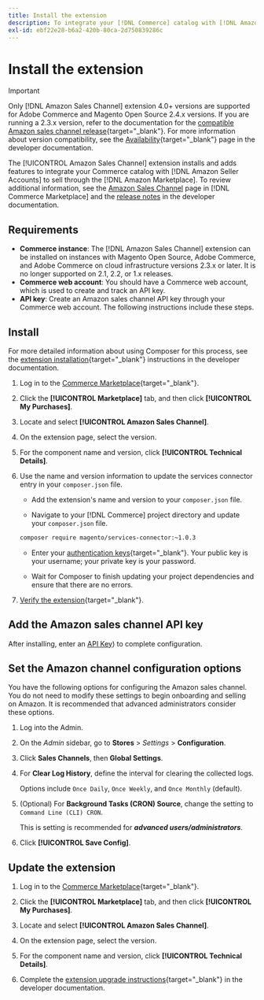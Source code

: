 ```yaml
---
title: Install the extension
description: To integrate your [!DNL Commerce] catalog with [!DNL Amazon Seller Accounts] and sell through the [!DNL Amazon Marketplace], download and install the Amazon Sales Channel extension.
exl-id: ebf22e28-b6a2-420b-80ca-2d750839286c
---
```

# Install the extension

>[!IMPORTANT]
>
>Only [!DNL Amazon Sales Channel] extension 4.0+ versions are supported for Adobe Commerce and Magento Open Source 2.4.x versions. If you are running a 2.3.x version, refer to the documentation for the [compatible Amazon sales channel release](https://docs.magento.com/user-guide/v2.3/sales-channels/amazon/amazon-sales-channel.html){target="_blank"}. For more information about version compatibility, see the [Availability](https://devdocs.magento.com/release/availability.html){target="_blank"} page in the developer documentation.

The [!UICONTROL Amazon Sales Channel] extension installs and adds features to integrate your Commerce catalog with [!DNL Amazon Seller Accounts] to sell through the [!DNL Amazon Marketplace]. To review additional information, see the [Amazon Sales Channel](https://marketplace.magento.com/magento-module-amazon.html) page in [!DNL Commerce Marketplace] and the [release notes](https://devdocs.magento.com/extensions/amazon-sales/release-notes/) in the developer documentation.

## Requirements

-  **Commerce instance**: The [!DNL Amazon Sales Channel] extension can be installed on instances with Magento Open Source, Adobe Commerce, and Adobe Commerce on cloud infrastructure versions 2.3.x or later. It is no longer supported on 2.1, 2.2, or 1.x releases.
-  **Commerce web account**: You should have a Commerce web account, which is used to create and track an API key.
-  **API key**: Create an Amazon sales channel API key through your Commerce web account. The following instructions include these steps.

## Install

For more detailed information about using Composer for this process, see the [extension installation](https://devdocs.magento.com/extensions/install/){target="_blank"} instructions in the developer documentation.

1. Log in to the [Commerce Marketplace](https://marketplace.magento.com/customer/account/){target="_blank"}.

1. Click the **[!UICONTROL Marketplace]** tab, and then click **[!UICONTROL My Purchases]**.

1. Locate and select **[!UICONTROL Amazon Sales Channel]**.

1. On the extension page, select the version.

1. For the component name and version, click **[!UICONTROL Technical Details]**.

1. Use the name and version information to update the services connector entry in your `composer.json` file.

   -  Add the extension's name and version to your `composer.json` file.

   -  Navigate to your [!DNL Commerce] project directory and update your `composer.json` file.

     ```bash
     composer require magento/services-connector:~1.0.3
     ```

   -  Enter your [authentication keys](https://devdocs.magento.com/guides/v2.4/install-gde/prereq/connect-auth.html){target="_blank"}. Your public key is your username; your private key is your password.

   -  Wait for Composer to finish updating your project dependencies and ensure that there are no errors.

1. [Verify the extension](https://devdocs.magento.com/extensions/install/#verify-the-extension){target="_blank"}.

## Add the Amazon sales channel API key

After installing, enter an [API Key](./amazon-verify-api-key.md)) to complete configuration.

## Set the Amazon channel configuration options

You have the following options for configuring the Amazon sales channel. You do not need to modify these settings to begin onboarding and selling on Amazon. It is recommended that advanced administrators consider these options.

1. Log into the Admin.

1. On the _Admin_ sidebar, go to **Stores** > _Settings_ > **Configuration**.

1. Click **Sales Channels**, then **Global Settings**.

1. For **Clear Log History**, define the interval for clearing the collected logs.

   Options include `Once Daily`, `Once Weekly`, and `Once Monthly` (default).

1. (Optional) For **Background Tasks (CRON) Source**, change the setting to `Command Line (CLI) CRON`.
   
   This is setting is recommended for **_advanced users/administrators_**. 

1. Click **[!UICONTROL Save Config]**.

## Update the extension

1. Log in to the [Commerce Marketplace](https://marketplace.magento.com/customer/account/){target="_blank"}.

1. Click the **[!UICONTROL Marketplace]** tab, and then click **[!UICONTROL My Purchases]**.

1. Locate and select **[!UICONTROL Amazon Sales Channel]**.

1. On the extension page, select the version.

1. For the component name and version, click **[!UICONTROL Technical Details]**.

1. Complete the [extension upgrade instructions](https://devdocs.magento.com/extensions/install/#upgrade-an-extension){target="_blank"} in the developer documentation.
